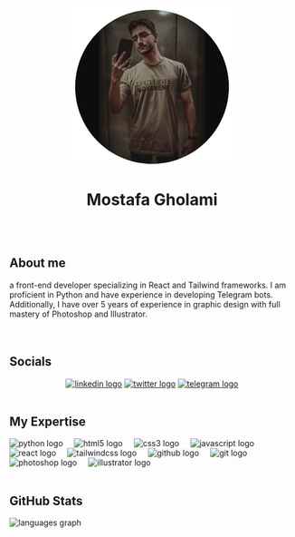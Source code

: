 <div align="center">
  <img src="./Picture.png" height="280" alt="Profile" />
</div>

<div align="center">
  <h1>Mostafa Gholami</h1>
</div>
<br/><br/> 
<div>
  <h2>About me</h2>
  <p>a front-end developer specializing in React and Tailwind frameworks. I am proficient in Python and have experience in developing Telegram bots. Additionally, I have over 5 years of experience in graphic design with full mastery of Photoshop and Illustrator.<br/><br/><br/> </p>

<div align="center">
  <h2 align="left">Socials</h2>
  <a href="https://www.linkedin.com/in/mostafa229gh" target="_blank"><img src="https://img.shields.io/static/v1?message=LinkedIn&logo=linkedin&label=&color=0077B5&logoColor=white&labelColor=&style=for-the-badge" height="30" alt="linkedin logo"/></a> <a href="https://x.com/Mostafa229Gh" target="_blank"><img src="https://img.shields.io/static/v1?message=Twitter&logo=twitter&label=&color=101010&logoColor=white&labelColor=&style=for-the-badge" height="30" alt="twitter logo"/></a> <a href="https://t.me/Mostafa229Gh" target="_blank"><img src="https://img.shields.io/static/v1?message=Telegram&logo=telegram&label=&color=2CA5E0&logoColor=white&labelColor=&style=for-the-badge" height="30" alt="telegram logo"  /></a>
  <br/><br/>
</div>

  <h2>My Expertise</h2>
<div align="left">
  <img src="https://cdn.jsdelivr.net/gh/devicons/devicon/icons/python/python-original.svg" height="40" alt="python logo"  />
  <img width="12" />
  <img src="https://cdn.jsdelivr.net/gh/devicons/devicon/icons/html5/html5-original.svg" height="40" alt="html5 logo"  />
  <img width="12" />
  <img src="https://cdn.jsdelivr.net/gh/devicons/devicon/icons/css3/css3-original.svg" height="40" alt="css3 logo"  />
  <img width="12" />
  <img src="https://skillicons.dev/icons?i=js" height="40" alt="javascript logo"  />
  <img width="12" />
  <img src="https://skillicons.dev/icons?i=react" height="40" alt="react logo"  />
  <img width="12" />

  <img src="https://cdn.simpleicons.org/tailwindcss/06B6D4" height="40" alt="tailwindcss logo"  />
  <img width="12" />
  <img src="https://cdn.simpleicons.org/github/181717" height="40" alt="github logo"  />
  <img width="12" />
  <img src="https://cdn.jsdelivr.net/gh/devicons/devicon/icons/git/git-original.svg" height="40" alt="git logo"  />
  <img width="12" />
  <img src="https://skillicons.dev/icons?i=ps" height="40" alt="photoshop logo"  />
  <img width="12" />
  <img src="https://skillicons.dev/icons?i=ai" height="40" alt="illustrator logo"  />
</div>
  <br/> 
</div>
<div>
  <h2>GitHub Stats</h2>
  <img src="https://github-readme-stats.vercel.app/api/top-langs?username=mostafa229gh&locale=en&hide_title=false&layout=compact&card_width=320&langs_count=5&theme=light&hide_border=true&order=2" height="150" alt="languages graph"  />
</div>
